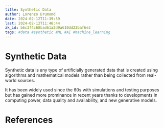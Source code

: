 ```yaml
---
title: Synthetic Data
author: Lorenzo Drumond
date: 2024-02-12T11:39:59
last: 2024-02-12T11:46:44
zk_id: b6c3f4c68bad61a2d9a610dd23baf6e3
tags: #data #synthetic #ML #AI #machine_learning
---
```



# Synthetic Data
Synthetic data is any type of artificially generated data that is created using algorithms and mathematical models rather than being collected from real-world sources.

It has been widely used since the 60s with simulations and testing purposes but has gained more prominance in recent years thanks to developments in computing power, data quality and availability, and new generative models.


# References

